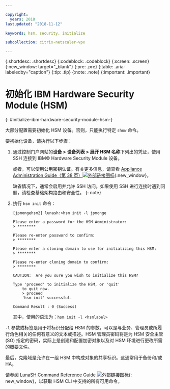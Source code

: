 ```yaml
---

copyright:
  years: 2018
lastupdated: "2018-11-12"

keywords: hsm, security, initialize

subcollection: citrix-netscaler-vpx

---
```


{:shortdesc: .shortdesc}
{:codeblock: .codeblock}
{:screen: .screen}
{:new_window: target="_blank"}
{:pre: .pre}
{:table: .aria-labeledby="caption"}
{:tip: .tip}
{:note: .note}
{:important: .important}

# 初始化 IBM Hardware Security Module (HSM)
{: #initialize-ibm-hardware-security-module-hsm-}

大部分配置需要初始化 HSM 设备。否则，只能执行特定 `show` 命令。

要初始化设备，请执行以下步骤：

1.	通过控制门户网站的**设备 > 设备列表 > 展开 HSM 名称**下列出的凭证，使用 SSH 连接到 IBM© Hardware Security Module 设备。

	或者，可以使用公用密钥认证。有关更多信息，请查看 [Appliance Administration Guide（第 38 页）![外部链接图标](../../icons/launch-glyph.svg "外部链接图标")](https://public.dhe.ibm.com/cloud/bluemix/network/vpx/appliance_administration_guide.pdf){:new_window}。

	缺省情况下，通常会启用并允许 SSH 访问。如果使用 SSH 进行连接时遇到问题，请检查基础架构路由和安全性。
  {: note}

2. 执行 `hsm init` 命令：

	```
	[jpmongehsm2] lunash:>hsm init -l jpmonge

	Please enter a password for the HSM Administrator:
	> ********

	Please re-enter password to confirm:
	> ********

	Please enter a cloning domain to use for initializing this HSM:
	> ********

	Please re-enter cloning domain to confirm:
	> ********

	CAUTION:  Are you sure you wish to initialize this HSM?

	Type 'proceed' to initialize the HSM, or 'quit'
		to quit now.
		> proceed
		'hsm init' successful.

	Command Result : 0 (Success)
  	```

	其中，使用的语法为：`hsm init -l <hsmlabel>`

`-l` 参数或标签是用于将标识分配给 HSM 的参数，可以是与业务、管理员或所履行角色相关的任何有意义的文本或描述。HSM 管理员密码将是为 HSM 安全主管 (SO) 指定的密码，实际上是创建和配置加密对象以及对 HSM 环境进行更改所需的概要文件。

最后，克隆域是允许在一组 HSM 中构成对象的共享标识。这通常用于备份和/或 HA。

请参阅 [LunaSH Command Reference Guide ![外部链接图标](../../icons/launch-glyph.svg "外部链接图标")](https://public.dhe.ibm.com/cloud/bluemix/network/vpx/lunash_command_reference_guide.pdf){: new_window}，以获取 HSM CLI 中支持的所有可用命令。
